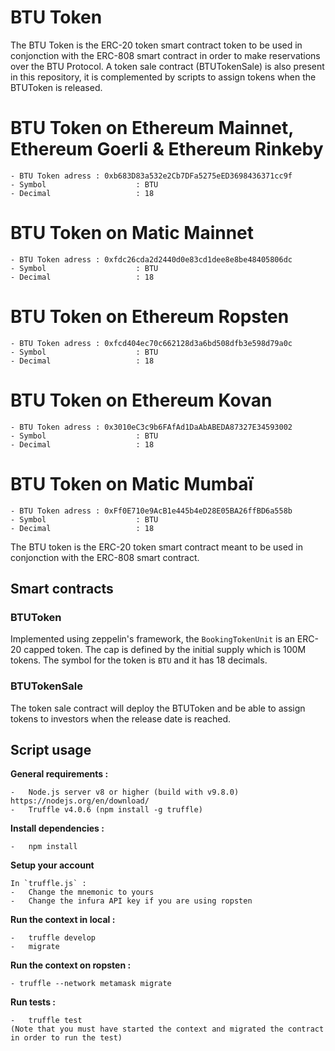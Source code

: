 # BTU Token

The BTU Token is the ERC-20 token smart contract token to be used in conjonction with the ERC-808 smart contract in order to make reservations over the BTU Protocol.
A token sale contract (BTUTokenSale) is also present in this repository, it is complemented by scripts to assign tokens when the BTUToken is released.

# BTU Token on Ethereum Mainnet, Ethereum Goerli & Ethereum Rinkeby 
    - BTU Token adress : 0xb683D83a532e2Cb7DFa5275eED3698436371cc9f 
    - Symbol                    : BTU
    - Decimal                   : 18

# BTU Token on Matic Mainnet 
    - BTU Token adress : 0xfdc26cda2d2440d0e83cd1dee8e8be48405806dc 
    - Symbol                    : BTU
    - Decimal                   : 18

# BTU Token on Ethereum Ropsten
    - BTU Token adress : 0xfcd404ec70c662128d3a6bd508dfb3e598d79a0c 
    - Symbol                    : BTU
    - Decimal                   : 18

# BTU Token on Ethereum Kovan
    - BTU Token adress : 0x3010eC3c9b6FAfAd1DaAbABEDA87327E34593002 
    - Symbol                    : BTU
    - Decimal                   : 18

# BTU Token on Matic Mumbaï 
    - BTU Token adress : 0xFf0E710e9AcB1e445b4eD28E05BA26ffBD6a558b 
    - Symbol                    : BTU
    - Decimal                   : 18


The BTU token is the ERC-20 token smart contract meant to be used in conjonction with the ERC-808 smart contract. 
## Smart contracts
 ### BTUToken
 Implemented using zeppelin's framework, the `BookingTokenUnit` is an ERC-20 capped token. The cap is defined by the initial supply which is 100M tokens. The symbol for the token is `BTU` and it has 18 decimals.

 ### BTUTokenSale
 The token sale contract will deploy the BTUToken and be able to assign tokens to investors when the release date is reached.

## Script usage  

**General requirements  :**

    -   Node.js server v8 or higher (build with v9.8.0) https://nodejs.org/en/download/
    -   Truffle v4.0.6 (npm install -g truffle)

**Install dependencies  :**

    -   npm install

**Setup your account**

    In `truffle.js` :
    -   Change the mnemonic to yours
    -   Change the infura API key if you are using ropsten

**Run the context in local :**

    -   truffle develop
    -   migrate

**Run the context on ropsten :**

    - truffle --network metamask migrate

**Run tests :**

    -   truffle test
    (Note that you must have started the context and migrated the contract in order to run the test)
